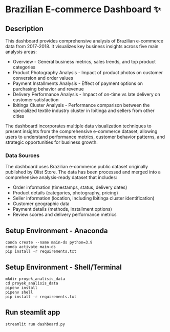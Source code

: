 # Brazilian E-commerce Dashboard ✨

## Description

This dashboard provides comprehensive analysis of Brazilian e-commerce data from 2017-2018. It visualizes key business insights across five main analysis areas:

- Overview - General business metrics, sales trends, and top product categories
- Product Photography Analysis - Impact of product photos on customer conversion and order values
- Payment Installments Analysis - Effect of payment options on purchasing behavior and revenue
- Delivery Performance Analysis - Impact of on-time vs late delivery on customer satisfaction
- Ibitinga Cluster Analysis - Performance comparison between the specialized textile industry cluster in Ibitinga and sellers from other cities

The dashboard incorporates multiple data visualization techniques to present insights from the comprehensive e-commerce dataset, allowing users to understand performance metrics, customer behavior patterns, and strategic opportunities for business growth.

### Data Sources

The dashboard uses Brazilian e-commerce public dataset originally published by Olist Store. The data has been processed and merged into a comprehensive analysis-ready dataset that includes:

- Order information (timestamps, status, delivery dates)
- Product details (categories, photography, pricing)
- Seller information (location, including Ibitinga cluster identification)
- Customer geographic data
- Payment details (methods, installment options)
- Review scores and delivery performance metrics

## Setup Environment - Anaconda

```
conda create --name main-ds python=3.9
conda activate main-ds
pip install -r requirements.txt
```

## Setup Environment - Shell/Terminal

```
mkdir proyek_analisis_data
cd proyek_analisis_data
pipenv install
pipenv shell
pip install -r requirements.txt
```

## Run steamlit app

```
streamlit run dashboard.py
```
